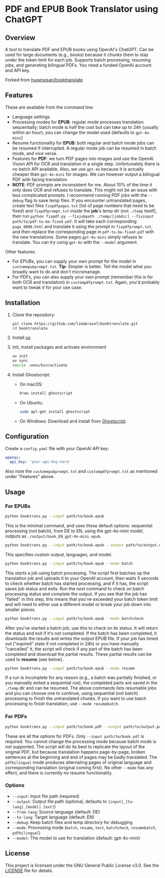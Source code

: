 # PDF and EPUB Book Translator using ChatGPT

## Overview
A tool to translate PDF and EPUB books using OpenAI's ChatGPT. Can be used for large documents (e.g., books) because it chunks them to stay under the token limit for each job. Supports batch processing, resuming jobs, and generating bilingual PDFs. You need a funded OpenAI account and API key.

Forked from [huperaisan/booktranslate](https://github.com/huperaisan/booktranslate)

## Features
These are available from the command line:
- Language settings
- Processing modes for **EPUB**: regular mode processes translation sequentially; batch mode is half the cost but can take up to 24h (usually within an hour); you can change the model used (defaults to `gpt-4o-mini`)
- Resume functionality for **EPUB**: both regular and batch mode jobs can be resumed if interrupted. A regular mode job can be resumed in batch mode, and vice versa.
- Features for **PDF**: we turn PDF pages into images and use the OpenAI Vision API for OCR and translation in a single step. Unfortunately there is no batch API available. Also, we use `gpt-4o` because it is actually cheaper than `gpt-4o-mini` for images. We can however output a bilingual PDF with facing translation.
- **NOTE**: PDF prompts are inconsistent for me. About 10% of the time it only does OCR and refuses to translate. This might not be an issue with less complicated prompts. I recommend running PDF jobs with the `--debug` flag to save temp files. If you encounter untranslated pages, create text files `fixpdfpages.txt` (list of page numbers that need to be fixed) and `fixpdfprompt.txt` inside the **job**'s temp dir (not `./temp` itself), then run `python fixpdf.py --fixjobpath ./temp/[jobdir] --fixinput path/to/pdf-to-be-fixed.pdf`. It will take each corresponding `page_0000.html` and translate it using the prompt in `fixpdfprompt.txt`, and then replace the corresponding page in `pdf-to-be-fixed.pdf` with the new translations. Some pages `gpt-4o-mini` simply refuses to translate. You can try using `gpt-4o` with the `--model` argument.

Other features:
- For EPUBs, you can supply your own prompt for the model in `customepubprompt.txt`. **Tip**: Simpler is better. Tell the model what you broadly want to do and don't micromanage.
- For PDFs, you can also supply your own prompt (remember this is for both OCR and translation) in `custompdfprompt.txt`. Again, you'd probably want to tweak it for your use case.

## Installation
1. Clone the repository:
    ```sh
    git clone https://github.com/limabravo7/booktranslate.git
    cd booktranslate
    ```
2. Install [uv](https://github.com/astral-sh/uv)

3. Init, install packages and activate environment
    ```sh
    uv init
    uv sync
    source .venv/bin/activate
    ```
4. Install Ghostscript:
    - On macOS:
        ```sh
        brew install ghostscript
        ```
    - On Ubuntu:
        ```sh
        sudo apt-get install ghostscript
        ```
    - On Windows:
        Download and install from [Ghostscript](https://www.ghostscript.com/download/gsdnld.html).

## Configuration
Create a `config.yaml` file with your OpenAI API key:
```yaml
openai:
  api_key: 'your-api-key-here'
```

Also note the `customepubprompt.txt` and `custompdfprompt.txt` as mentioned under "Features" above.

## Usage
### For EPUBs
```sh
python booktrans.py --input path/to/book.epub
```
This is the minimal command, and uses these default options: sequential processing (not batch), from DE to EN, using the gpt-4o-mini model, outputs as `./output/book_EN_gpt-4o-mini.epub`.

```sh
python booktrans.py --input path/to/book.epub --output path/to/output.epub --from-lang DE --to-lang EN --model gpt-4o
```
This specifies custom output, languages, and model.

```sh
python booktrans.py --input path/to/book.epub --mode batch
```
This *starts* a job using batch processing. The script first batches up the translation job and uploads it to your OpenAI account, then waits 5 seconds to check whether batch has started processing, and if it has, the script saves job status and exits. Run the *next* command to check on batch processing status and complete the output. If you see that the job has "failed" in this step, this means that you've exceeded your batch token limit and will need to either use a different model or break your job down into smaller pieces.

```sh
python booktrans.py --input path/to/book.epub --mode batchcheck
```
After you've started a batch job, use this to check on its status. It will return the status and exit if it's not completed. If the batch has been completed, it downloads the results and writes the output EPUB file. If your job has timed out ("expired" state if not completed in 24h) or you have manually "cancelled" it, the script will check if any part of the batch has been completed and download the partial results. These partial results can be used to **resume** (see below).

```sh
python booktrans.py --input path/to/book.epub --mode resume
```
If a run is incomplete for any reason (e.g., a batch was partially finished, or you manually exited a sequential run), the completed parts are saved in the `./temp` dir and can be resumed. The above commands lists resumable jobs and you can choose one to continue, using sequential (not batch) processing to finish the untranslated chunks. If you want to use batch processing to finish translation, use `--mode resumebatch`.

### For PDFs
```sh
python booktrans.py --input path/to/book.pdf --output path/to/output.pdf --from-lang DE --to-lang EN --mode pdfbilingual
```
These are all the options for PDFs. Only `--input path/to/book.pdf` is required. You cannot change the processing mode because batch mode is not supported. The script will do its best to replicate the layout of the original PDF, but because translation happens page-by-page, broken sentences at the beginning and end of pages may be badly translated. The `pdfbilingual` mode produces alternating pages of original language and corresponding translation (original coming first). No other `--mode` has any effect, and there is currently no resume functionality.

### Options
- `--input`: Input file path (required)
- `--output`: Output file path (optional, defaults to `[input]_[to-lang]_[model].[ext]`)
- `--from-lang`: Source language (default: DE)
- `--to-lang`: Target language (default: EN)
- `--debug`: Keep batch files and temp directory for debugging
- `--mode`: Processing mode (`batch`, `resume`, `test`, `batchcheck`, `resumebatch`, `pdfbilingual`)
- `--model`: The model to use for translation (default: gpt-4o-mini)

## License
This project is licensed under the GNU General Public License v3.0. See the [LICENSE](LICENSE.md) file for details.